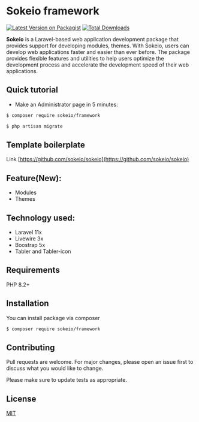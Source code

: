 # Sokeio framework

[![Latest Version on Packagist](https://img.shields.io/packagist/v/sokeio/framework.svg?style=flat-square)](https://packagist.org/packages/sokeio/framework)
[![Total Downloads](https://img.shields.io/packagist/dt/sokeio/framework.svg?style=flat-square)](https://packagist.org/packages/sokeio/framework)

**Sokeio** is a Laravel-based web application development package that provides support for developing modules, themes. With Sokeio, users can develop web applications faster and easier than ever before. The package provides flexible features and utilities to help users optimize the development process and accelerate the development speed of their web applications.

## Quick tutorial

- Make an Administrator page in 5 minutes:

```bash
$ composer require sokeio/framework
```

```bash
$ php artisan migrate
```
## Template boilerplate

Link [https://github.com/sokeio/sokeio](https://github.com/sokeio/sokeio)

## Feature(New):

- Modules
- Themes

## Technology used:

- Laravel 11x
- Livewire 3x
- Boostrap 5x
- Tabler and Tabler-icon

## Requirements

PHP 8.2+

## Installation

You can install package via composer

```bash
$ composer require sokeio/framework
```

## Contributing

Pull requests are welcome. For major changes, please open an issue first to discuss what you would like to change.

Please make sure to update tests as appropriate.

## License

[MIT](./LICENSE)
